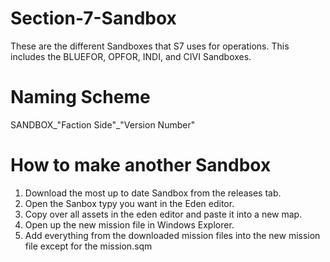 # Section-7-Sandbox
These are the different Sandboxes that S7 uses for operations. This includes the BLUEFOR, OPFOR, INDI, and CIVI Sandboxes.

# Naming Scheme
  SANDBOX_"Faction Side"_"Version Number"
 
# How to make another Sandbox
  1. Download the most up to date Sandbox from the releases tab.
  2. Open the Sanbox typy you want in the Eden editor.
  3. Copy over all assets in the eden editor and paste it into a new map.
  4. Open up the new mission file in Windows Explorer.
  5. Add everything from the downloaded mission files into the new mission file except for the mission.sqm